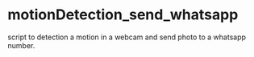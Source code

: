 # motionDetection_send_whatsapp
script to detection a motion in a webcam and send photo to a whatsapp number.
